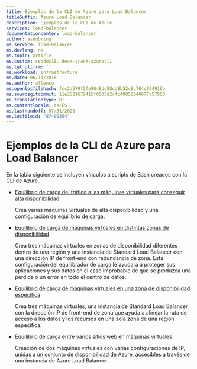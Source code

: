 ```yaml
---
title: Ejemplos de la CLI de Azure para Load Balancer
titleSuffix: Azure Load Balancer
description: Ejemplos de la CLI de Azure
services: load-balancer
documentationcenter: load-balancer
author: asudbring
ms.service: load-balancer
ms.devlang: na
ms.topic: article
ms.custom: seodec18, devx-track-azurecli
ms.tgt_pltfrm: ''
ms.workload: infrastructure
ms.date: 06/14/2018
ms.author: allensu
ms.openlocfilehash: fcc2a579f2fe9048dd58cd8b52c8c704c894936b
ms.sourcegitcommit: 11e2521679415f05d3d2c4c49858940677c57900
ms.translationtype: HT
ms.contentlocale: es-ES
ms.lasthandoff: 07/31/2020
ms.locfileid: "87499354"
---
```

# <a name="azure-cli-samples-for-load-balancer"></a>Ejemplos de la CLI de Azure para Load Balancer

En la tabla siguiente se incluyen vínculos a scripts de Bash creados con la CLI de Azure.

* [Equilibrio de carga del tráfico a las máquinas virtuales para conseguir alta disponibilidad](./scripts/load-balancer-linux-cli-sample-nlb.md)

  Crea varias máquinas virtuales de alta disponibilidad y una configuración de equilibrio de carga.

* [Equilibrio de carga de máquinas virtuales en distintas zonas de disponibilidad](./scripts/load-balancer-linux-cli-sample-zone-redundant-frontend.md)

  Crea tres máquinas virtuales en zonas de disponibilidad diferentes dentro de una región y una instancia de Standard Load Balancer con una dirección IP de front-end con redundancia de zona. Esta configuración del equilibrador de carga le ayudará a proteger sus aplicaciones y sus datos en el caso improbable de que se produzca una pérdida o un error en todo el centro de datos.

* [Equilibrio de carga de máquinas virtuales en una zona de disponibilidad específica](./scripts/load-balancer-linux-cli-sample-zonal-frontend.md)

  Crea tres máquinas virtuales, una instancia de Standard Load Balancer con la dirección IP de front-end de zona que ayuda a alinear la ruta de acceso a los datos y los recursos en una sola zona de una región específica.

* [Equilibrio de carga entre varios sitios web en máquinas virtuales](./scripts/load-balancer-linux-cli-load-balance-multiple-websites-vm.md)

  Creación de dos máquinas virtuales con varias configuraciones de IP, unidas a un conjunto de disponibilidad de Azure, accesibles a través de una instancia de Azure Load Balancer.
